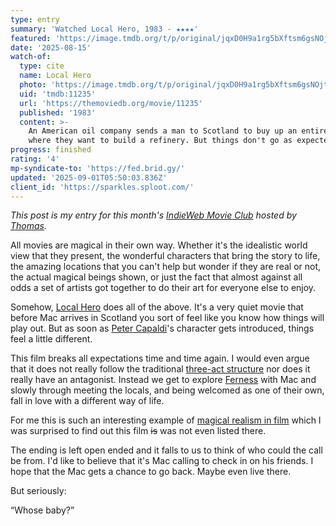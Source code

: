 ```yaml
---
type: entry
summary: 'Watched Local Hero, 1983 - ★★★★'
featured: 'https://image.tmdb.org/t/p/original/jqxD0H9a1rg5bXftsm6gsNOjt4n.jpg'
date: '2025-08-15'
watch-of:
  type: cite
  name: Local Hero
  photo: 'https://image.tmdb.org/t/p/original/jqxD0H9a1rg5bXftsm6gsNOjt4n.jpg'
  uid: 'tmdb:11235'
  url: 'https://themoviedb.org/movie/11235'
  published: '1983'
  content: >-
    An American oil company sends a man to Scotland to buy up an entire village
    where they want to build a refinery. But things don't go as expected.
progress: finished
rating: '4'
mp-syndicate-to: 'https://fed.brid.gy/'
updated: '2025-09-01T05:50:03.836Z'
client_id: 'https://sparkles.sploot.com/'
---
```

*This post is my entry for this month's [IndieWeb Movie Club](https://indieweb.org/IndieWeb_Movie_Club) hosted by [Thomas](https://vanderwal.net/random/entrysel.php?blog=2128).*

All movies are magical in their own way. Whether it's the idealistic world view that they present, the wonderful characters that bring the story to life, the amazing locations that you can't help but wonder if they are real or not, the actual magical beings shown, or just the fact that almost against all odds a set of artists got together to do their art for everyone else to enjoy.

Somehow, [Local Hero](https://www.themoviedb.org/movie/11235-local-hero) does all of the above. It's a very quiet movie that before Mac arrives in Scotland you sort of feel like you know how things will play out. But as soon as [Peter Capaldi](https://www.themoviedb.org/person/12982-peter-capaldi)'s character gets introduced, things feel a little different.

This film breaks all expectations time and time again. I would even argue that it does not really follow the traditional [three-act structure](https://en.wikipedia.org/wiki/Three-act_structure) nor does it really have an antagonist. Instead we get to explore [Ferness](https://en.wikipedia.org/wiki/Local_Hero_(film)#Filming) with Mac and slowly through meeting the locals, and being welcomed as one of their own, fall in love with a different way of life.

For me this is such an interesting example of [magical realism in film](https://en.wikipedia.org/wiki/Magical_realism#Film_and_television) which I was surprised to find out this film ~~is~~ was not even listed there.

The ending is left open ended and it falls to us to think of who could the call be from. I'd like to believe that it's Mac calling to check in on his friends. I hope that the Mac gets a chance to go back. Maybe even live there.

But seriously:

<q>Whose baby?</q>
